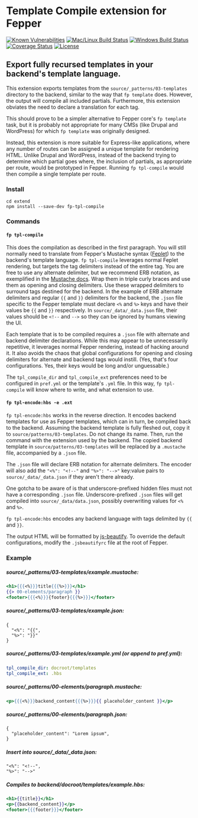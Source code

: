 # Template Compile extension for Fepper

[![Known Vulnerabilities][snyk-image]][snyk-url]
[![Mac/Linux Build Status][travis-image]][travis-url]
[![Windows Build Status][appveyor-image]][appveyor-url]
[![Coverage Status][coveralls-image]][coveralls-url]
[![License][license-image]][license-url]

## Export fully recursed templates in your backend's template language.

This extension exports templates from the `source/_patterns/03-templates` 
directory to the backend, similar to the way that `fp template` does. However, 
the output will compile all included partials. Furthermore, this extension 
obviates the need to declare a translation for each tag.

This should prove to be a simpler alternative to Fepper core's `fp template` 
task, but it is probably not appropriate for many CMSs (like Drupal and 
WordPress) for which `fp template` was originally designed.

Instead, this extension is more suitable for Express-like applications, where 
any number of routes can be assigned a unique template for rendering HTML. 
Unlike Drupal and WordPress, instead of the backend trying to determine which 
partial goes where, the inclusion of partials, as appropriate per route, would 
be prototyped in Fepper. Running `fp tpl-compile` would then compile a single 
template per route.

### Install

```shell
cd extend
npm install --save-dev fp-tpl-compile
```

### Commands

#### `fp tpl-compile`

This does the compilation as described in the first paragraph. You will still 
normally need to translate from Fepper's Mustache syntax 
(<a href="https://github.com/electric-eloquence/feplet" target="_blank">Feplet</a>) 
to the backend's template language. `fp tpl-compile` leverages normal Feplet 
rendering, but targets the tag delimiters instead of the entire tag. You are 
free to use any alternate delimiter, but we recommend ERB notation, as 
exemplified in the 
<a href="https://mustache.github.io/mustache.5.html#Set-Delimiter" target="_blank">Mustache docs</a>. 
Wrap them in triple curly braces and use them as opening and closing delimiters. 
Use these wrapped delimiters to surround tags destined for the backend. In the 
example of ERB alternate delimiters and regular `{{` and `}}` delimiters for the 
backend, the `.json` file specific to the Fepper template must declare `<%` and 
`%>` keys and have their values be `{{` and `}}` respectively. In 
`source/_data/_data.json` file, their values should be `<!--` and `-->` so they 
can be ignored by humans viewing the UI.

Each template that is to be compiled requires a `.json` file with alternate and 
backend delimiter declarations. While this may appear to be unnecessarily 
repetitive, it leverages normal Fepper rendering, instead of hacking around it. 
It also avoids the chaos that global configurations for opening and closing 
delimiters for alternate and backend tags would instill. (Yes, that's four 
configurations. Yes, their keys would be long and/or unguessable.)

The `tpl_compile_dir` and `tpl_compile_ext` preferences need to be configured in 
`pref.yml` or the template's `.yml` file. In this way, `fp tpl-compile` will 
know where to write, and what extension to use.

#### `fp tpl-encode:hbs -e .ext`

`fp tpl-encode:hbs` works in the reverse direction. It encodes backend templates 
for use as Fepper templates, which can in turn, be compiled back to the backend. 
Assuming the backend template is fully fleshed out, copy it to 
`source/patterns/03-templates`. Do not change its name. Then, run the command 
with the extension used by the backend. The copied backend template in 
`source/patterns/03-templates` will be replaced by a `.mustache` file, 
accompanied by a `.json` file.

The `.json` file will declare ERB notation for alternate delimiters. The encoder 
will also add the `"<%": "<!--"` and `"%>": "-->"` key:value pairs to 
`source/_data/_data.json` if they aren't there already.

One gotcha to be aware of is that underscore-prefixed hidden files must not have 
a corresponding `.json` file. Underscore-prefixed `.json` files will get 
compiled into `source/_data/data.json`, possibly overwriting values for `<%` and 
`%>`.

`fp tpl-encode:hbs` encodes any backend language with tags delimited by `{{` and 
`}}`.

The output HTML will be formatted by 
<a href="https://github.com/beautify-web/js-beautify" target="_blank">js-beautify</a>. 
To override the default configurations, modify the `.jsbeautifyrc` file at the 
root of Fepper.

### Example

##### source/\_patterns/03-templates/example.mustache:

```handlebars
<h1>{{{<%}}}title{{{%>}}}</h1>
{{> 00-elements/paragraph }}
<footer>{{{<%}}}{footer}{{{%>}}}</footer>
```

##### source/\_patterns/03-templates/example.json:

```
{
  "<%": "{{",
  "%>": "}}"
}
```

##### source/\_patterns/03-templates/example.yml (or append to pref.yml):

```yaml
tpl_compile_dir: docroot/templates
tpl_compile_ext: .hbs
```

##### source/\_patterns/00-elements/paragraph.mustache:

```handlebars
<p>{{{<%}}}backend_content{{{%>}}}{{ placeholder_content }}</p>
```

##### source/\_patterns/00-elements/paragraph.json:

```
{
  "placeholder_content": "Lorem ipsum",
}
```

##### Insert into source/\_data/\_data.json:

```
"<%": "<!--",
"%>": "-->"
```

##### Compiles to backend/docroot/templates/example.hbs:

```handlebars
<h1>{{title}}</h1>
<p>{{backend_content}}</p>
<footer>{{{footer}}}</footer>
```

[snyk-image]: https://snyk.io/test/github/electric-eloquence/fp-tpl-compile/master/badge.svg
[snyk-url]: https://snyk.io/test/github/electric-eloquence/fp-tpl-compile/master

[travis-image]: https://img.shields.io/travis/electric-eloquence/fp-tpl-compile.svg?label=mac%20%26%20linux
[travis-url]: https://travis-ci.org/electric-eloquence/fp-tpl-compile

[appveyor-image]: https://img.shields.io/appveyor/ci/e2tha-e/fp-tpl-compile.svg?label=windows
[appveyor-url]: https://ci.appveyor.com/project/e2tha-e/fp-tpl-compile

[coveralls-image]: https://img.shields.io/coveralls/electric-eloquence/fp-tpl-compile/master.svg
[coveralls-url]: https://coveralls.io/r/electric-eloquence/fp-tpl-compile

[license-image]: https://img.shields.io/github/license/electric-eloquence/fp-tpl-compile.svg
[license-url]: https://raw.githubusercontent.com/electric-eloquence/fp-tpl-compile/master/LICENSE
